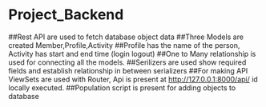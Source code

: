 # Project_Backend
##Rest API are used to fetch database object data
##Three Models are created Member,Profile,Activity
##Profile has the name of the person, Activity has start and end time (login logout)
##One to Many relationship is used for connecting all the models.
##Serilizers are used show required fields and establish relationship in between serializers
##For making API ViewSets are used with Router, Api is present at http://127.0.0.1:8000/api/ id locally executed.
##Population script is present for adding objects to database
